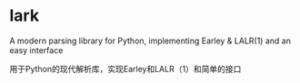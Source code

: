 
# lark

A modern parsing library for Python, implementing Earley & LALR(1) and an easy interface

用于Python的现代解析库，实现Earley和LALR（1）和简单的接口
